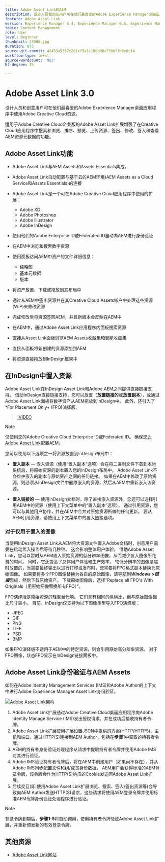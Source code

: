 ```yaml
---
title: Adobe Asset Link和AEM
description: 设计人员和创意用户可在他们最喜爱的Adobe Experience Manager桌面应用程序中使用Adobe Creative Cloud资源。 适用于Adobe Creative Cloud企业版的Adobe Asset Link扩展增强了在Creative Cloud工具(如Adobe XD、Photoshop、InDesign和Illustrator)中搜索和浏览、排序、预览、上传资源、签出、修改、签入和查看AEM资源元数据的功能。
feature: Adobe Asset Link
version: Experience Manager 6.4, Experience Manager 6.5, Experience Manager as a Cloud Service
topic: Content Management
role: User
level: Beginner
thumbnail: 28988.jpg
duration: 673
source-git-commit: 48433a5367c281cf5a1c106b08a1306f1b0e8ef4
workflow-type: tm+mt
source-wordcount: '983'
ht-degree: 1%

---
```



# Adobe Asset Link 3.0

设计人员和创意用户可在他们最喜爱的Adobe Experience Manager桌面应用程序中使用Adobe Creative Cloud资源。

适用于Adobe Creative Cloud企业版的Adobe Asset Link扩展增强了在Creative Cloud应用程序中搜索和浏览、排序、预览、上传资源、签出、修改、签入和查看AEM资源元数据的功能。

## Adobe Asset Link功能

+ Adobe Asset Link与AEM Assets和Assets Essentials集成。
+ Adobe Asset Link自动配置与基于云的AEM环境(AEM Assets as a Cloud Service和Assets Essentials)的连接
+ Adobe Asset Link是一个可在Adobe Creative Cloud应用程序中使用的扩展：

   + Adobe XD
   + Adobe Photoshop
   + Adobe Illustrator
   + Adobe InDesign

+ 使用他们的Adobe Enterprise ID或Federated ID自动向AEM进行身份验证
+ 在AEM中浏览和搜索数字资源
+ 使用面板访问AEM中资产的文件详细信息：
   + 缩略图
   + 基本元数据
   + 版本
+ 将资产放置、下载或拖放到其布局中
+ 通过从AEM中签出资源并在其Creative Cloud Assets帐户中处理这些资源(WIP)来修改资源
+ 完成修改后将资源签回AEM，并且新版本会反映在AEM中
+ 在AEM中，通过Adobe Asset Link应用程序内面板搜索资源
+ 直接从Asset Link面板浏览AEM Assets收藏集和智能收藏集
+ 直接从面板将新创建的资源添加到AEM
+ 将资源直接拖放到InDesign框架中

## 在InDesign中置入资源

Adobe Asset Link在InDesign Asset Link和Adobe AEM之间提供直接链接支持。 借助InDesign直接链接支持，您可以放置（__放置链接的__&#x200B;或&#x200B;__放置副本__），或通过Adobe Asset Link面板将数字资产从AEM拖放到InDesign中。 此外，还引入了*For Placement Only+ (FPO)演绎版。

>[!VIDEO](https://video.tv.adobe.com/v/37235?quality=12&learn=on&captions=chi_hans)

>[!NOTE]
>
>仅使用您的Adobe Creative Cloud Enterprise ID或Federated ID。 确保您[为Adobe Asset Link](https://helpx.adobe.com/cn/enterprise/admin-guide.html/enterprise/using/adobe-asset-link.ug.html)配置AEM。

您可以使用以下选项之一将资源放置到InDesign布局中：

+ **置入副本** — 嵌入资源（使用“置入副本”选项）会在将二进制文件下载到本地系统后，将原始资源的副本置入您的InDesign布局中。 Adobe Asset Link不会维护嵌入的副本与原始资产之间的任何链接。 如果在AEM中修改了原始资源，则必须从InDesign文件中删除嵌入的资源，然后从AEM中重新嵌入该资源。

+ **置入链接的** — 使用InDesign文档时，除了直接嵌入资源外，您还可以选择引用AEM中的资源（使用上下文菜单中的“置入副本”选项）。 通过引用资源，您可以与其他用户协作，并在AEM中合并对原始资源所做的任何更新。 要从AEM引用资源，请使用上下文菜单中的置入链接选项。

### 对于仅用于置入的图像

当使用InDesign Asset Link从AEM将大资源文件置入Adobe文档时，创意用户需要在启动置入操作后等待几秒钟。 这会影响整体用户体验。 借助Adobe Asset Link，您可以暂时从AEM置入原始资源的低分辨率图像，从而减少置入图像所花费的时间。 同时，它还提高了总体用户体验和生产效率。 较低分辨率的图像是临时放置的，当需要最终输出以进行打印或发布时，您需要将FPO格式副本替换为原始图像。 如果要将多个FPO图像替换为各自的原始图像，请导航到&#x200B;**_Windows >链接_**&#x200B;面板，然后下载原始资产。 下载原始图像后，选择“Replace all FPO&#39;s With Originals（用原始图像替换所有FPO）”。

FPO演绎版是原始资源的轻型替代项。 它们具有相同的纵横比，但与原始图像相比尺寸较小。 目前，InDesign仅支持为以下图像类型导入FPO演绎版：

+ JPEG
+ GIF
+ PNG
+ TIFF
+ PSD
+ BMP

如果FPO演绎版不适用于AEM中的特定资源，则会引用原始高分辨率资源。 对于FPO图像，状态FPO显示在InDesign链接面板中。

## Adobe Asset Link身份验证与AEM Assets

如何在Adobe Identity Management Services (IMS)和Adobe Author的上下文中进行Adobe Experience Manager Asset Link身份验证。

![Adobe Asset Link架构](assets/adobe-asset-link-article-understand.png)

1. Adobe Asset Link扩展通过Adobe Creative Cloud桌面应用程序向Adobe Identity Manage Service (IMS)发出授权请求，并在成功后接收持有者令牌。
1. Adobe Asset Link扩展使用扩展设置JSON中提供的方案(HTTP/HTTPS)、主机和端口，通过HTTP(S)连接到AEM Author，包括在&#x200B;**步骤1**&#x200B;中获取的持有者令牌。
1. AEM的持有者身份验证处理程序从请求中提取持有者令牌并使用Adobe IMS对其进行验证。
1. Adobe IMS验证持有者令牌后，将在AEM中创建用户（如果尚不存在），并从Adobe IMS同步配置文件和组/成员身份数据。 AEM用户会获得标准的AEM登录令牌，该令牌会作为HTTP(S)响应的Cookie发送回Adobe Asset Link扩展。
1. 后续交互(即 使用Adobe Asset Link扩展浏览、搜索、签入/签出资源等)会导致向AEM Author发送HTTP(S)请求，这些请求将使用AEM登录令牌并使用标准AEM令牌身份验证处理程序进行验证。

>[!NOTE]
>
>登录令牌到期后，**步骤1-5**&#x200B;将自动调用，使用持有者令牌验证Adobe Asset Link扩展，并重新颁发新的有效登录令牌。

## 其他资源

+ [Adobe Asset Link网站](https://www.adobe.com/cn/creativecloud/business/enterprise/adobe-asset-link.html)
